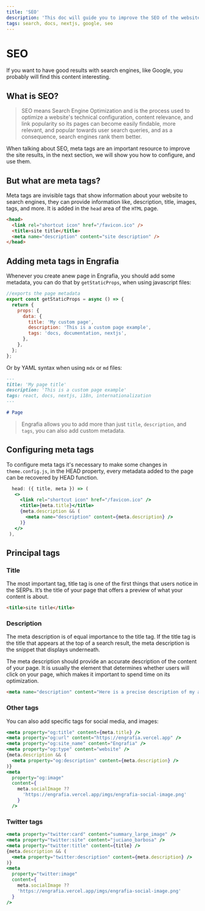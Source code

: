 ```yaml
---
title: 'SEO'
description: 'This doc will guide you to improve the SEO of the website, and have better results in Google or another search engine.'
tags: search, docs, nextjs, google, seo
---
```


# SEO

If you want to have good results with search engines, like Google, you probably will find this content interesting.

## What is SEO?

>SEO means Search Engine Optimization and is the process used to optimize a website's technical configuration, content relevance, and link popularity so its pages can become easily findable, more relevant, and popular towards user search queries, and as a consequence, search engines rank them better.

When talking about SEO, meta tags are an important resource to improve the site results, in the next section, we will show you how to configure, and use them.

## But what are meta tags?

Meta tags are invisible tags that show information about your website to search engines, they can provide information like, description, title, images, tags, and more. It is added in the `head` area of the `HTML` page.

```html
<head>
  <link rel="shortcut icon" href="/favicon.ico" />
  <title>site title</title>
  <meta name="description" content="site description" />
</head>
```

## Adding meta tags in Engrafia 

Whenever you create anew page in Engrafia, you should add some metadata, you can do that by `getStaticProps`, when using javascript files:

```jsx
//exports the page metadata
export const getStaticProps = async () => {
  return {
    props: {
      data: {
        title: 'My custom page',
        description: 'This is a custom page example',
        tags: 'docs, documentation, nextjs',
      },
    },
  };
};
```

Or by YAML syntax when using `mdx` or `md` files:

```md
---
title: 'My page title'
description: 'This is a custom page example'
tags: react, docs, nextjs, i18n, internationalization
---

# Page
```

> Engrafia allows you to add more than just `title`, `description`, and `tags`, you can also add custom metadata.

## Configuring meta tags

To configure meta tags it's necessary to make some changes in `theme.config.js`, in the HEAD property, every metadata added to the page can be recovered by HEAD function.

 ```jsx
   head: ({ title, meta }) => (
    <>
      <link rel="shortcut icon" href="/favicon.ico" />
      <title>{meta.title}</title>
      {meta.description && (
        <meta name="description" content={meta.description} />
      )}
    </>
  ),
 ```
 ## Principal tags

### Title
The most important tag, title tag is one of the first things that users notice in the SERPs. It’s the title of your page that offers a preview of what your content is about.

 ```html
 <title>site title</title>
```
 ### Description

 The meta description is of equal importance to the title tag. If the title tag is the title that appears at the top of a search result, the meta description is the snippet that displays underneath.

The meta description should provide an accurate description of the content of your page. It is usually the element that determines whether users will click on your page, which makes it important to spend time on its optimization.

 ```html
 <meta name="description" content="Here is a precise description of my awesome webpage.">
```


### Other tags

You can also add specific tags for social media, and images:

```jsx
<meta property="og:title" content={meta.title} />
<meta property="og:url" content="https://engrafia.vercel.app" />
<meta property="og:site_name" content="Engrafia" />
<meta property="og:type" content="website" />
{meta.description && (
  <meta property="og:description" content={meta.description} />
)}
<meta
  property="og:image"
  content={
    meta.socialImage ??
      'https://engrafia.vercel.app/imgs/engrafia-social-image.png'
    }
  />
```

### Twitter tags


```jsx
<meta property="twitter:card" content="summary_large_image" />
<meta property="twitter:site" content="juciano_barbosa" />
<meta property="twitter:title" content={title} />
{meta.description && (
  <meta property="twitter:description" content={meta.description} />
)}
<meta
  property="twitter:image"
  content={
    meta.socialImage ??
    'https://engrafia.vercel.app/imgs/engrafia-social-image.png'
  }
/>
```